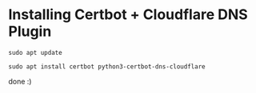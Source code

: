 # Installing Certbot + Cloudflare DNS Plugin

```
sudo apt update
```
```
sudo apt install certbot python3-certbot-dns-cloudflare
```
done :)
